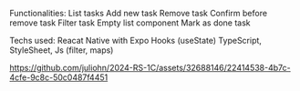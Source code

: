 Functionalities:
List tasks
Add new task
Remove task
Confirm before remove task
Filter task
Empty list component 
Mark as done task


Techs used:
Reacat Native with Expo
Hooks  (useState)
TypeScript,
StyleSheet,
Js (filter, maps)


https://github.com/juliohn/2024-RS-1C/assets/32688146/22414538-4b7c-4cfe-9c8c-50c0487f4451

